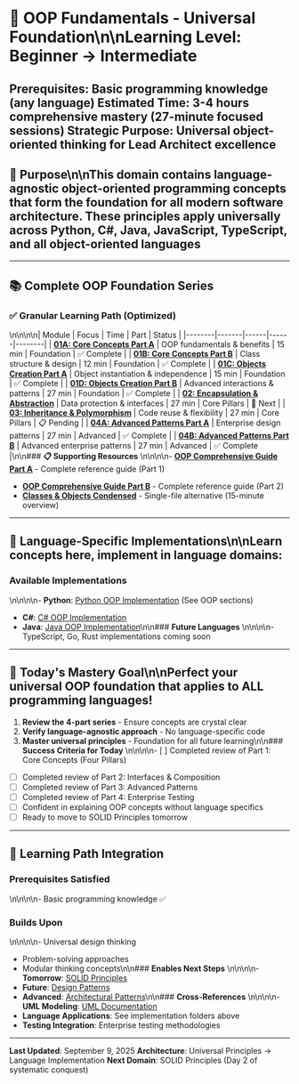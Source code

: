 # 🎯 OOP Fundamentals - Universal Foundation\n\n**Learning Level**: Beginner → Intermediate
**Prerequisites**: Basic programming knowledge (any language)
**Estimated Time**: 3-4 hours comprehensive mastery (27-minute focused sessions)
**Strategic Purpose**: Universal object-oriented thinking for Lead Architect excellence
---
## 🎯 Purpose\n\nThis domain contains **language-agnostic object-oriented programming concepts** that form the foundation for all modern software architecture. These principles apply universally across Python, C#, Java, JavaScript, TypeScript, and all object-oriented languages
---
## 📚 Complete OOP Foundation Series
### **✅ Granular Learning Path (Optimized)**\n\n\n\n| Module | Focus | Time | Part | Status |
|--------|-------|------|------|--------|
| **[01A: Core Concepts Part A](01_OOP-Core-Concepts-PartA.md)** | OOP fundamentals & benefits | 15 min | Foundation | ✅ Complete |
| **[01B: Core Concepts Part B](01_OOP-Core-Concepts-PartB.md)** | Class structure & design | 12 min | Foundation | ✅ Complete |
| **[01C: Objects Creation Part A](01_OOP-Objects-Creation-PartA.md)** | Object instantiation & independence | 15 min | Foundation | ✅ Complete |
| **[01D: Objects Creation Part B](01_OOP-Objects-Creation-PartB.md)** | Advanced interactions & patterns | 27 min | Foundation | ✅ Complete |
| **[02: Encapsulation & Abstraction](02_OOP-Encapsulation-Abstraction.md)** | Data protection & interfaces | 27 min | Core Pillars | 🔄 Next |
| **[03: Inheritance & Polymorphism](03_OOP-Inheritance-Polymorphism.md)** | Code reuse & flexibility | 27 min | Core Pillars | 📋 Pending |
| **[04A: Advanced Patterns Part A](04_OOP-Advanced-Patterns-PartA.md)** | Enterprise design patterns | 27 min | Advanced | ✅ Complete |
| **[04B: Advanced Patterns Part B](04_OOP-Advanced-Patterns-PartB.md)** | Advanced enterprise patterns | 27 min | Advanced | ✅ Complete |\n\n### **📋 Supporting Resources**\n\n\n\n- **[OOP Comprehensive Guide Part A](05_OOP-Fundamentals-Comprehensive-Guide-PartA.md)** - Complete reference guide (Part 1)
- **[OOP Comprehensive Guide Part B](05_OOP-Fundamentals-Comprehensive-Guide-PartB.md)** - Complete reference guide (Part 2)
- **[Classes & Objects Condensed](01_OOP-Classes-and-Objects-CONDENSED.md)** - Single-file alternative (15-minute overview)
---
## 🔗 Language-Specific Implementations\n\n**Learn concepts here, implement in language domains:**
### **Available Implementations**\n\n\n\n- **Python**: [Python OOP Implementation](../../02_Python/) (See OOP sections)
- **C#**: [C# OOP Implementation](../../03_CSharp/02_Object-Oriented-Mastery/)
- **Java**: [Java OOP Implementation](../../04_Java/02_OOP-Implementation/)\n\n### **Future Languages**\n\n\n\n- TypeScript, Go, Rust implementations coming soon
---
## 🎯 Today's Mastery Goal\n\n**Perfect your universal OOP foundation that applies to ALL programming languages!**
1. **Review the 4-part series** - Ensure concepts are crystal clear
2. **Verify language-agnostic approach** - No language-specific code
3. **Master universal principles** - Foundation for all future learning\n\n### **Success Criteria for Today**\n\n\n\n- [ ] Completed review of Part 1: Core Concepts (Four Pillars)
- [ ] Completed review of Part 2: Interfaces & Composition
- [ ] Completed review of Part 3: Advanced Patterns
- [ ] Completed review of Part 4: Enterprise Testing
- [ ] Confident in explaining OOP concepts without language specifics
- [ ] Ready to move to SOLID Principles tomorrow
---
## 🚀 Learning Path Integration
### **Prerequisites Satisfied**\n\n\n\n- Basic programming knowledge ✅
### **Builds Upon**\n\n\n\n- Universal design thinking
- Problem-solving approaches
- Modular thinking concepts\n\n### **Enables Next Steps**\n\n\n\n- **Tomorrow**: [SOLID Principles](../02_SOLID-Principles/)
- **Future**: [Design Patterns](../03_Design-Patterns/)
- **Advanced**: [Architectural Patterns](../04_Architectural-Patterns/)\n\n### **Cross-References**\n\n\n\n- **UML Modeling**: [UML Documentation](../23_UML/)
- **Language Applications**: See implementation folders above
- **Testing Integration**: Enterprise testing methodologies
---
**Last Updated**: September 9, 2025
**Architecture**: Universal Principles → Language Implementation
**Next Domain**: SOLID Principles (Day 2 of systematic conquest)